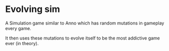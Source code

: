 Evolving sim
============

A Simulation game similar to Anno which has random mutations in gameplay every game. 

It then uses these mutations to evolve itself to be the most addictive game ever (in theory). 



